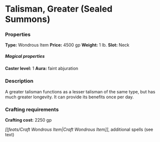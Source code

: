 ﻿---
Title: "Talisman, Greater (Sealed Summons)"
Type: "Wondrous Item"
Price: "4500 gp"
Weight: "1 lb."
Slot: "Neck"
Caster level: "1"
Aura: "faint abjuration"
Description: |
  "A _greater talisman_ functions as a _lesser talisman_ of the same type, but has much greater longevity. It can provide its benefits once per day."
Crafting cost: "2250 gp"
Sources: "['Occult Adventures']"
---

# Talisman, Greater (Sealed Summons)

### Properties

**Type:** Wondrous Item **Price:** 4500 gp **Weight:** 1 lb. **Slot:** Neck

##### Magical properties

**Caster level:** 1 **Aura:** faint abjuration

### Description

A greater talisman functions as a lesser talisman of the same type, but has much greater longevity. It can provide its benefits once per day.

### Crafting requirements

**Crafting cost:** 2250 gp

_[[feats/Craft Wondrous Item|Craft Wondrous Item]]_, additional spells (see text)

